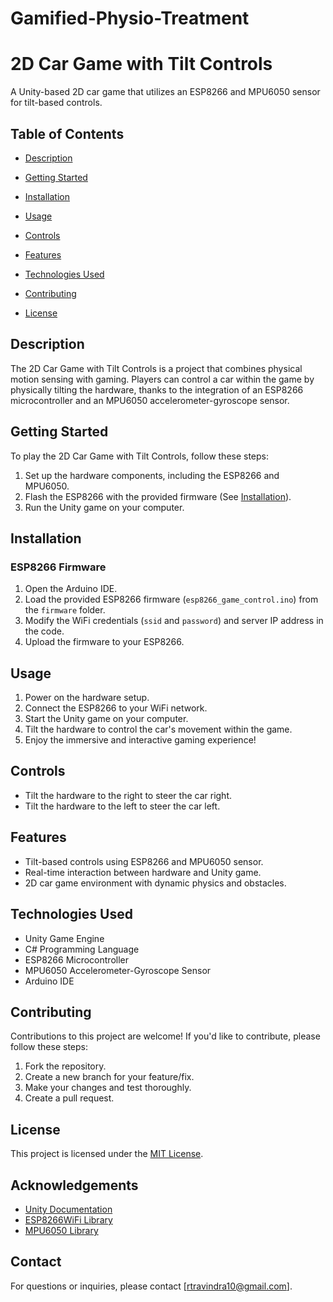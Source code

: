 # Gamified-Physio-Treatment
# 2D Car Game with Tilt Controls

A Unity-based 2D car game that utilizes an ESP8266 and MPU6050 sensor for tilt-based controls.

## Table of Contents

- [Description](#description)

- [Getting Started](#getting-started)
- [Installation](#installation)
- [Usage](#usage)
- [Controls](#controls)
- [Features](#features)
- [Technologies Used](#technologies-used)
- [Contributing](#contributing)
- [License](#license)

## Description

The 2D Car Game with Tilt Controls is a project that combines physical motion sensing with gaming. Players can control a car within the game by physically tilting the hardware, thanks to the integration of an ESP8266 microcontroller and an MPU6050 accelerometer-gyroscope sensor.



## Getting Started

To play the 2D Car Game with Tilt Controls, follow these steps:

1. Set up the hardware components, including the ESP8266 and MPU6050.
2. Flash the ESP8266 with the provided firmware (See [Installation](#installation)).
3. Run the Unity game on your computer.

## Installation

### ESP8266 Firmware

1. Open the Arduino IDE.
2. Load the provided ESP8266 firmware (`esp8266_game_control.ino`) from the `firmware` folder.
3. Modify the WiFi credentials (`ssid` and `password`) and server IP address in the code.
4. Upload the firmware to your ESP8266.

## Usage

1. Power on the hardware setup.
2. Connect the ESP8266 to your WiFi network.
3. Start the Unity game on your computer.
4. Tilt the hardware to control the car's movement within the game.
5. Enjoy the immersive and interactive gaming experience!

## Controls

- Tilt the hardware to the right to steer the car right.
- Tilt the hardware to the left to steer the car left.

## Features

- Tilt-based controls using ESP8266 and MPU6050 sensor.
- Real-time interaction between hardware and Unity game.
- 2D car game environment with dynamic physics and obstacles.

## Technologies Used

- Unity Game Engine
- C# Programming Language
- ESP8266 Microcontroller
- MPU6050 Accelerometer-Gyroscope Sensor
- Arduino IDE

## Contributing

Contributions to this project are welcome! If you'd like to contribute, please follow these steps:

1. Fork the repository.
2. Create a new branch for your feature/fix.
3. Make your changes and test thoroughly.
4. Create a pull request.

## License

This project is licensed under the [MIT License](LICENSE).

## Acknowledgements

- [Unity Documentation](https://docs.unity.com/)
- [ESP8266WiFi Library](https://github.com/esp8266/Arduino)
- [MPU6050 Library](https://github.com/jrowberg/i2cdevlib/tree/master/Arduino/MPU6050)

## Contact

For questions or inquiries, please contact [rtravindra10@gmail.com].
